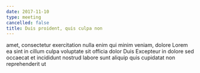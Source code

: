 ```yaml
---
date: 2017-11-10
type: meeting
cancelled: false
title: Duis proident, quis culpa non
---
```

amet, consectetur exercitation nulla enim qui minim veniam, dolore Lorem ea sint in cillum culpa voluptate sit officia dolor Duis Excepteur in dolore sed occaecat et incididunt nostrud labore sunt aliquip quis cupidatat non reprehenderit ut